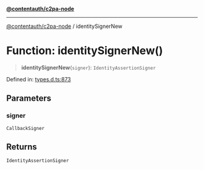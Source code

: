 [**@contentauth/c2pa-node**](../README.md)

***

[@contentauth/c2pa-node](../README.md) / identitySignerNew

# Function: identitySignerNew()

> **identitySignerNew**(`signer`): `IdentityAssertionSigner`

Defined in: [types.d.ts:873](https://github.com/contentauth/c2pa-node-v2/blob/c336e36bb30fc393837615821d0e64cbfdcdeea6/js-src/types.d.ts#L873)

## Parameters

### signer

`CallbackSigner`

## Returns

`IdentityAssertionSigner`
